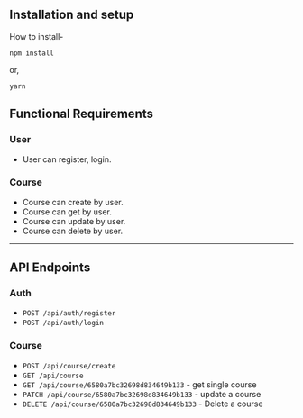 ## Installation and setup

How to install-

```npm
npm install
```

or,

```npm
yarn
```

## Functional Requirements

### User

- User can register, login.

### Course

- Course can create by user.
- Course can get by user.
- Course can update by user.
- Course can delete by user.

---

## API Endpoints

### Auth

- `POST /api/auth/register`
- `POST /api/auth/login`

### Course

- `POST /api/course/create`
- `GET /api/course`
- `GET /api/course/6580a7bc32698d834649b133` - get single course
- `PATCH /api/course/6580a7bc32698d834649b133` - update a course
- `DELETE /api/course/6580a7bc32698d834649b133` - Delete a course
